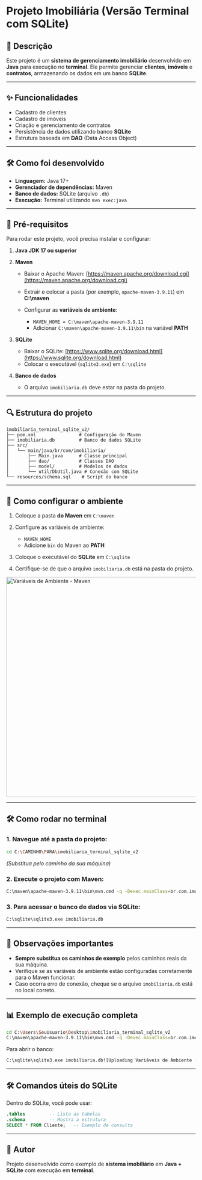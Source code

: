 # Projeto Imobiliária (Versão Terminal com SQLite)

## 📄 Descrição

Este projeto é um **sistema de gerenciamento imobiliário** desenvolvido em **Java** para execução no **terminal**. Ele permite gerenciar **clientes**, **imóveis** e **contratos**, armazenando os dados em um banco **SQLite**.

---

## ✨ Funcionalidades

* Cadastro de clientes
* Cadastro de imóveis
* Criação e gerenciamento de contratos
* Persistência de dados utilizando banco **SQLite**
* Estrutura baseada em **DAO** (Data Access Object)

---

## 🛠 Como foi desenvolvido

* **Linguagem:** Java 17+
* **Gerenciador de dependências:** Maven
* **Banco de dados:** SQLite (arquivo `.db`)
* **Execução:** Terminal utilizando `mvn exec:java`

---

## 🔧 Pré-requisitos

Para rodar este projeto, você precisa instalar e configurar:

1. **Java JDK 17 ou superior**

2. **Maven**

   * Baixar o Apache Maven: [https://maven.apache.org/download.cgi](https://maven.apache.org/download.cgi)
   * Extrair e colocar a pasta (por exemplo, `apache-maven-3.9.11`) em **C:\maven**
   * Configurar as **variáveis de ambiente**:

     * `MAVEN_HOME = C:\maven\apache-maven-3.9.11`
     * Adicionar `C:\maven\apache-maven-3.9.11\bin` na variável **PATH**

3. **SQLite**

   * Baixar o SQLite: [https://www.sqlite.org/download.html](https://www.sqlite.org/download.html)
   * Colocar o executável (`sqlite3.exe`) em `C:\sqlite`

4. **Banco de dados**

   * O arquivo `imobiliaria.db` deve estar na pasta do projeto.

---

## 🔍 Estrutura do projeto

```
imobiliaria_terminal_sqlite_v2/
├── pom.xml                # Configuração do Maven
├── imobiliaria.db         # Banco de dados SQLite
├── src/
│   └── main/java/br/com/imobiliaria/
│       ├── Main.java      # Classe principal
│       ├── dao/           # Classes DAO
│       ├── model/         # Modelos de dados
│       └── util/DbUtil.java # Conexão com SQLite
└── resources/schema.sql    # Script do banco
```

---

## 🔢 Como configurar o ambiente

1. Coloque a pasta **do Maven** em `C:\maven`
2. Configure as variáveis de ambiente:

   * `MAVEN_HOME`
   * Adicione `bin` do Maven ao **PATH**
3. Coloque o executável do **SQLite** em `C:\sqlite`
4. Certifique-se de que o arquivo `imobiliaria.db` está na pasta do projeto.

<img width="1561" height="585" alt="Variáveis de Ambiente - Maven" src="https://github.com/user-attachments/assets/a23546c9-5d79-4169-9301-7d797d12dc88" />


---

## 🛠 Como rodar no terminal

### 1. Navegue até a pasta do projeto:

```bash
cd C:\CAMINHO\PARA\imobiliaria_terminal_sqlite_v2
```

*(Substitua pelo caminho da sua máquina)*

### 2. Execute o projeto com Maven:

```bash
C:\maven\apache-maven-3.9.11\bin\mvn.cmd -q -Dexec.mainClass=br.com.imobiliaria.Main org.codehaus.mojo:exec-maven-plugin:3.5.0:java
```

### 3. Para acessar o banco de dados via SQLite:

```bash
C:\sqlite\sqlite3.exe imobiliaria.db
```

---

## 🔹 Observações importantes

* **Sempre substitua os caminhos de exemplo** pelos caminhos reais da sua máquina.
* Verifique se as variáveis de ambiente estão configuradas corretamente para o Maven funcionar.
* Caso ocorra erro de conexão, cheque se o arquivo `imobiliaria.db` está no local correto.

---

## 📊 Exemplo de execução completa

```bash
cd C:\Users\SeuUsuario\Desktop\imobiliaria_terminal_sqlite_v2
C:\maven\apache-maven-3.9.11\bin\mvn.cmd -q -Dexec.mainClass=br.com.imobiliaria.Main org.codehaus.mojo:exec-maven-plugin:3.5.0:java
```

Para abrir o banco:

```bash
C:\sqlite\sqlite3.exe imobiliaria.db![Uploading Variáveis de Ambiente - Maven.png…]()

```

---

## 🛠 Comandos úteis do SQLite

Dentro do SQLite, você pode usar:

```sql
.tables         -- Lista as tabelas
.schema         -- Mostra a estrutura
SELECT * FROM Cliente;   -- Exemplo de consulta
```

---

## 📝 Autor

Projeto desenvolvido como exemplo de **sistema imobiliário** em **Java + SQLite** com execução em **terminal**.
